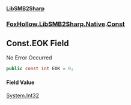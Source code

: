 #### [LibSMB2Sharp](index.md 'index')
### [FoxHollow.LibSMB2Sharp.Native](FoxHollow_LibSMB2Sharp_Native.md 'FoxHollow.LibSMB2Sharp.Native').[Const](FoxHollow_LibSMB2Sharp_Native_Const.md 'FoxHollow.LibSMB2Sharp.Native.Const')
## Const.EOK Field
No Error Occurred
```csharp
public const int EOK = 0;
```
#### Field Value
[System.Int32](https://docs.microsoft.com/en-us/dotnet/api/System.Int32 'System.Int32')
